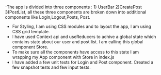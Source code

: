 -The app is divided into three components : 1) UserBar 2)CreatePost 3)PostList, all these three components are broken down into additional components like Login,Logout,Posts, Post.
- For Styling, I am using CSS modules and to layout the app, I am using CSS grid template.
- I have used Context api and useReducers to achive a global state which contains state about our user and post list. I am calling this global component Store.
- To make sure all the components have access to this state I am wrapping my App component with Store in index.js
- I have added a few unit tests for Login and Post component. Created a few snapshot tests and few input tests.
